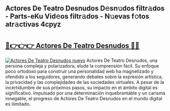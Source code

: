 ## Actores De Teatro Desnudos D𝚎sn𝚞dos filtr𝚊dos - Parts-eKu Vid𝚎os filtr𝚊dos - N𝚞evas f𝚘tos atr𝚊ctivas 4cpyz

# <h2><a href="http://mb8dne.tromn.icu/?c=Actores+De+Teatro+Desnudos">🔗👉👉👉 Actores De Teatro Desnudos 🔗🔗</a></h2>

[![Actores De Teatro Desnudos nuevo](https://i.imgur.com/pEAQMta.gif)](http://mb8dne.tromn.icu/?c=Actores+De+Teatro+Desnudos)
Actores De Teatro Desnudos, una persona compleja y polarizadora, elude la comprensión fácil. Su enfoque poco ortodoxo para construir una personalidad web ha magnetizado y ofendido a los seguidores, generando debates sobre la expresión artística, la privacidad y las complejidades de las sociedades virtuales. A pesar de la incertidumbre de sus próximos pasos, su impacto en el ámbito digital es significativo. Impulsado por una determinación inquebrantable y un carisma innegable, el progreso de Actores De Teatro Desnudos en el mundo digital es ilimitado.
